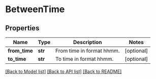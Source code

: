 # BetweenTime

## Properties
Name | Type | Description | Notes
------------ | ------------- | ------------- | -------------
**from_time** | **str** | From time in format hhmm. | [optional] 
**to_time** | **str** | To time in format hhmm. | [optional] 

[[Back to Model list]](../README.md#documentation-for-models) [[Back to API list]](../README.md#documentation-for-api-endpoints) [[Back to README]](../README.md)

